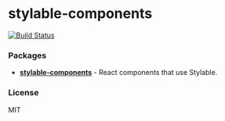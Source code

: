 # stylable-components

[![Build Status](https://github.com/wixplosives/stylable-components/workflows/tests/badge.svg)](https://github.com/wixplosives/stylable-components/actions)

### Packages

- **[stylable-components](https://github.com/wixplosives/stylable-components/tree/master/packages/components)** - React components that use Stylable.

### License

MIT
